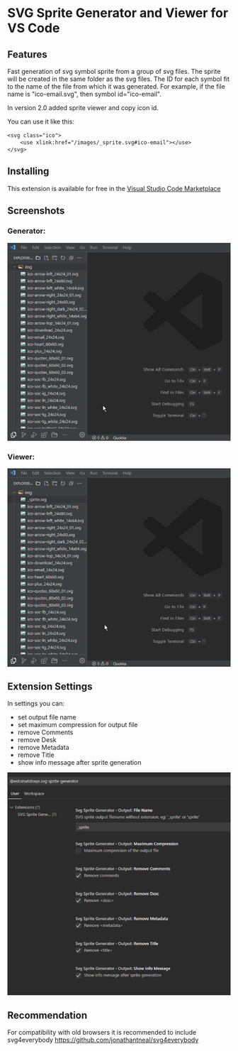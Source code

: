 # SVG Sprite Generator and Viewer for VS Code

## Features

Fast generation of svg symbol sprite from a group of svg files.
The sprite will be created in the same folder as the svg files.
The ID for each symbol fit to the name of the file from which it was generated.
For example, if the file name is "ico-email.svg", then symbol id="ico-email".

In version 2.0 added sprite viewer and copy icon id.

You can use it like this:

```
<svg class="ico">
    <use xlink:href="/images/_sprite.svg#ico-email"></use>
</svg>
```

## Installing

This extension is available for free in the [Visual Studio Code Marketplace](https://marketplace.visualstudio.com/items?itemName=smatDnepr.svg-sprite-generator)

## Screenshots

### Generator:

![Screenshot](https://raw.githubusercontent.com/smatDnepr/SVG-Sprite-Generator/master/images/capture-generator-v2.gif)

### Viewer:

![Screenshot](https://raw.githubusercontent.com/smatDnepr/SVG-Sprite-Generator/master/images/capture-viewer-v2.gif)

## Extension Settings

In settings you can:

-   set output file name
-   set maximum compression for output file
-   remove Comments
-   remove Desk
-   remove Metadata
-   remove Title
-   show info message after sprite generation

![Image](https://raw.githubusercontent.com/smatDnepr/SVG-Sprite-Generator/master/images/settings2.png)

## Recommendation

For compatibility with old browsers it is recommended to include svg4everybody
https://github.com/jonathantneal/svg4everybody
